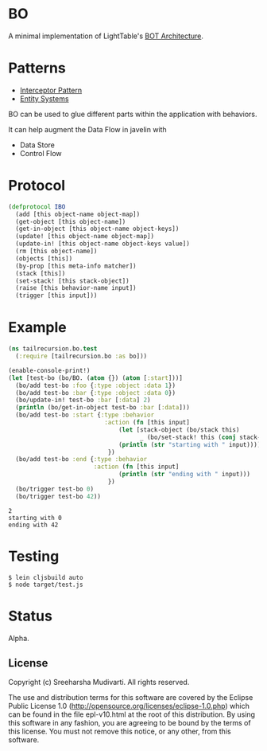 # BO

A minimal implementation of LightTable's [BOT Architecture](http://www.chris-granger.com/2013/01/24/the-ide-as-data/).

# Patterns

* [Interceptor Pattern](https://en.wikipedia.org/wiki/Interceptor_pattern)
* [Entity Systems](http://entity-systems.wikidot.com/rdbms-with-code-in-systems)

BO can be used to glue different parts within the application with behaviors.

It can help augment the Data Flow in javelin with

* Data Store
* Control Flow

# Protocol

```clojure
(defprotocol IBO
  (add [this object-name object-map])
  (get-object [this object-name])
  (get-in-object [this object-name object-keys])
  (update! [this object-name object-map])
  (update-in! [this object-name object-keys value])
  (rm [this object-name])
  (objects [this])
  (by-prop [this meta-info matcher])
  (stack [this])
  (set-stack! [this stack-object])
  (raise [this behavior-name input])
  (trigger [this input]))
```

# Example

```clojure
(ns tailrecursion.bo.test
  (:require [tailrecursion.bo :as bo]))

(enable-console-print!)
(let [test-bo (bo/BO. (atom {}) (atom [:start]))]
  (bo/add test-bo :foo {:type :object :data 1})
  (bo/add test-bo :bar {:type :object :data 0})
  (bo/update-in! test-bo :bar [:data] 2)
  (println (bo/get-in-object test-bo :bar [:data]))
  (bo/add test-bo :start {:type :behavior
                           :action (fn [this input]
                               (let [stack-object (bo/stack this)
                                     _ (bo/set-stack! this (conj stack-object :end))]
                               (println (str "starting with " input))))
                            })
  (bo/add test-bo :end {:type :behavior
                        :action (fn [this input]
                               (println (str "ending with " input)))
                            })
  (bo/trigger test-bo 0)
  (bo/trigger test-bo 42))

```

```
2
starting with 0
ending with 42
```

# Testing

```
$ lein cljsbuild auto
$ node target/test.js
```

# Status

Alpha.

## License

Copyright (c) Sreeharsha Mudivarti. All rights reserved.

The use and distribution terms for this software are
covered by the Eclipse Public License 1.0
(http://opensource.org/licenses/eclipse-1.0.php) which can be
found in the file epl-v10.html at the root of this
distribution. By using this software in any fashion, you are
agreeing to be bound by the terms of this license. You must not
remove this notice, or any other, from this software.

